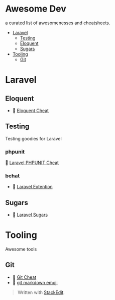 
# Awesome Dev

a curated list of awesomenesses and cheatsheets.

* [Laravel](#laravel)
	* [Testing](#testing)
	* [Eloquent](#eloquent)
	* [Sugars](#sugars)
* [Tooling](#tooling)
	* [Git](#git)



# Laravel

## Eloquent
 * :bookmark: [Eloquent Cheat](docs/laravel/EloquentCheat.md)


## Testing
Testing goodies for Laravel

### phpunit
:bookmark: [Laravel PHPUNIT Cheat](docs/laravel/PHPUNITcheat.md)
### behat
* :link: [Laravel Extention](https://github.com/laracasts/Behat-Laravel-Extension) 
  
## Sugars
* :bookmark: [Laravel Sugars](docs/laravel/Sugars.md)

# Tooling
Awesome tools

## Git
* :bookmark: [Git Cheat](docs/tooling/gitCheat.md)
* :link: [git markdown emoji](https://gist.github.com/rxaviers/7360908)




> Written with [StackEdit](https://stackedit.io/).
<!--stackedit_data:
eyJwcm9wZXJ0aWVzIjoiZXh0ZW5zaW9uczpcbiAgcHJlc2V0Oi
BnZm1cbiIsImhpc3RvcnkiOls4MTk5ODU0MzQsLTY4NjIyMjA2
NCwtMTU2MjA0Mjc5MiwxMjM0NzQ1NTE5LDU3MTYwMTQ5NSwtMT
c4MzcwNjI4OSwxOTQwNjg2NjcsLTg5Nzg4NzgwNiwtNzEzMjU4
NDU4XX0=
-->